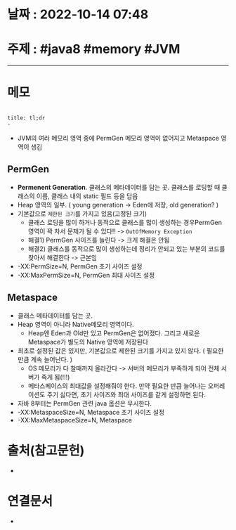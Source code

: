 # 날짜 : 2022-10-14 07:48

# 주제 : #java8 #memory #JVM
----
# 메모

```toc
```

```ad-note
title: tl;dr
- 
```

-   JVM의 여러 메모리 영역 중에 PermGen 메모리 영역이 없어지고 Metaspace 영역이 생김

## PermGen
- **Permenent Generation**. 클래스의 메타데이터를 담는 곳. 클래스를 로딩할 때 클래스의 이름, 클래스 내의 static 필드 등을 담음
-  Heap 영역의 일부. ( young generation -> Eden에 저장, old generation? )
- 기본값으로 `제한된 크기`를 가지고 있음(고정된 크기)
	- 클래스 로딩을 많이 하거나 동적으로 클래스를 많이 생성하는 경우PermGen 영역이 꽉 차서 문제가 될 수 있다!! -> `OutOfMemory Exception`
	- 해결1) PermGen 사이즈를 늘린다 -> 크게 해결은 안됨
	- 해결2) 클래스를 동적으로 많이 생성하는데 정리가 안되고 있는 부분의 코드를 찾아서 해결한다 -> 근본임
- -XX:PermSize=N, PermGen 초기 사이즈 설정
- -XX:MaxPermSize=N, PermGen 최대 사이즈 설정

## Metaspace
- 클래스 메타데이터를 담는 곳.
- Heap 영역이 아니라 Native메모리 영역이다. 
	- Heap엔 Eden과 Old만 있고 PermGen은 없어졌다. 그리고 새로운 Metaspace가 별도의 Native 영역에 저장된다
- 최초로 설정된 값은 있지만, 기본값으로 제한된 크기를 가지고 있지 않다. ( 필요한 만큼 계속 늘어난다. )
	- OS 메모리가 다 찰때까지 올라간다 -> 서버의 메모리가 부족하게 되어 전체 서버가 죽게 됨(!!!)
	- 메타스페이스의 최대값을 설정해줘야 한다. 만약 필요한 만큼 늘어나는 오퍼레이션도 주기 싫다면, 초기 사이즈와 최대 사이즈를 같게 설정하면 된다.
- 자바 8부터는 PermGen 관련 java 옵션은 무시한다.
- -XX:MetaspaceSize=N, Metaspace 초기 사이즈 설정
- -XX:MaxMetaspaceSize=N, Metaspace



# 출처(참고문헌)
- 

# 연결문서
- 
